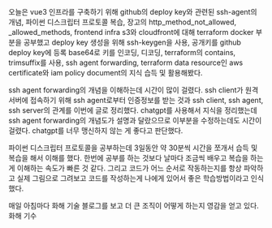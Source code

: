오늘은 vue3 인프라를 구축하기 위해 github의 deploy key와 관련된 ssh-agent의 개념,
파이썬 디스크립터 프로토콜 복습, 장고의 http_method_not_allowed, \_allowed_methods, frontend infra s3와 cloudfront에 대해 terraform
docker 부분을 공부했고 deploy key 생성을 위해 ssh-keygen을 사용, 공개키를 github deploy key에 등록
base64로 키를 인코딩, 디코딩, 
terraform의 contains, trimsuffix를 사용, ssh agent forwarding,
terraform data resource인 aws certificate와 iam policy document의 지식 습득 및 활용해봤다.

ssh agent forwarding의 개념을 이해하는데 시간이 많이 걸렸다.
ssh client가 원격서버에 접속하기 위해 ssh agent로부터 인증정보를 받는 것과
ssh client, ssh agent, ssh server의 관계를 이번에 글로 정리했다.
chatgpt를 사용해서 지식을 정리했는데 ssh agent forwarding의 개념도가 설명과 달랐으므로 이부분을 수정하는데도 시간이 걸렸다.
chatgpt를 너무 맹신하지 않는 게 좋다고 판단했다.

파이썬 디스크립터 프로토콜을 공부하는데 3일동안 약 30분씩 시간을 쪼개서 습득 및 복습을 해서 이해를 했다. 한번에 공부를 하는 것보다 날마다 조금씩 배우고 복습을 하는게 이해하는 속도가 빠른 것 같다.
그리고 코드가 어느 순서로 작동하는지를 항상 파악하고 실제 그림으로 그려보고 코드를 작성하는게 나에게 있어서 좋은 학습방법이라고 인식했다.

매일 아침마다 화해 기술 블로그를 보고 더 큰 조직이 어떻게 하는지 영감을 얻고 있다.
화해 기수
